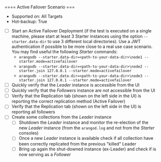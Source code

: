 ==== Active Failover Scenario ===
- Supported on: All Targets
- Hot-backup: True


 - [ ] Start an Active Failover Deployment (if the test is executed on a single machine, please start at least 3 Starter instances using the option `--starter.data-dir` to use 3 different local directories). Use a JWT authentication if possible to be more close to a real use case scenario. You may find useful the following _Starter_ commands: 
    - `arangodb --starter.data-dir=<path-to-your-data-dir>\node1 --starter.mode=activefailover`
    - `arangodb --starter.data-dir=<path-to-your-data-dir>\node2 --starter.join 127.0.0.1 --starter.mode=activefailover`
    - `arangodb --starter.data-dir=<path-to-your-data-dir>\node3 --starter.join 127.0.0.1 --starter.mode=activefailover` 
 - [ ] Quickly verify that the _Leader_ instance is accessible from the UI
 - [ ] Quickly verify that the _Followers_ instance are *not* accessible from the UI
 - [ ] Verify that the Replication tab (shown on the left side in the UI) is reporting the correct replication method (Active Failover) 
 - [ ] Verify that the Replication tab (shown on the left side in the UI) is reporting all followers 
 - [ ] Create some collections from the _Leader_ instance 
     - [ ] Shutdown the _Leader_ instance and monitor the re-election of the new _Leader_ instance (from the `arangod.log` and not from the _Starter_ consoles) 
     - [ ] Once a new _Leader_ instance is available check if all collection have been correctly replicated from the previous "killed" Leader 
     - [ ] Bring up again the shut-downed instance (ex-Leader) and check if is now serving as a _Follower_
